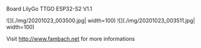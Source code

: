 Board LilyGo TTGO ESP32-S2 V1.1

![](./img/20201023_003500.jpg| width=100)
![](./img/20201023_003511.jpg| width=100)

Visit http://www.fambach.net for more informations

